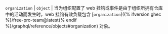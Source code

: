 `organization` | `object` | 当为组织配置了 web 挂钩或事件是由于组织所拥有仓库中的活动而发生时，web 挂钩有效负载包含 [`organization`]({% ifversion ghec %}/free-pro-team@latest{% endif %}/graphql/reference/objects#organization) 对象。
